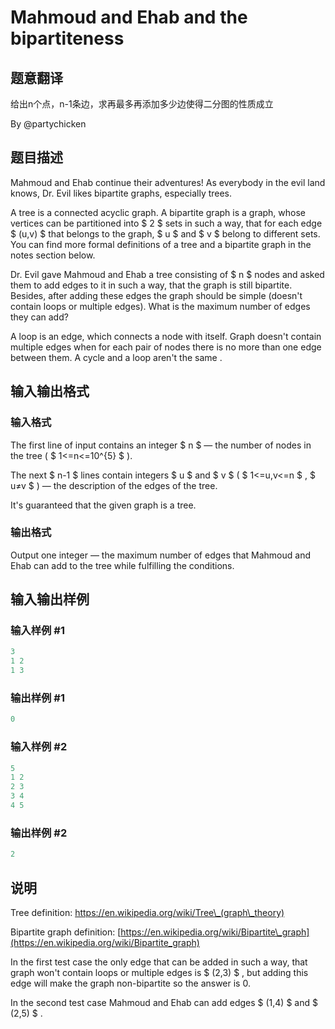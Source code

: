 # Mahmoud and Ehab and the bipartiteness

## 题意翻译

给出n个点，n-1条边，求再最多再添加多少边使得二分图的性质成立

By @partychicken 

## 题目描述

Mahmoud and Ehab continue their adventures! As everybody in the evil land knows, Dr. Evil likes bipartite graphs, especially trees.

A tree is a connected acyclic graph. A bipartite graph is a graph, whose vertices can be partitioned into $ 2 $ sets in such a way, that for each edge $ (u,v) $ that belongs to the graph, $ u $ and $ v $ belong to different sets. You can find more formal definitions of a tree and a bipartite graph in the notes section below.

Dr. Evil gave Mahmoud and Ehab a tree consisting of $ n $ nodes and asked them to add edges to it in such a way, that the graph is still bipartite. Besides, after adding these edges the graph should be simple (doesn't contain loops or multiple edges). What is the maximum number of edges they can add?

A loop is an edge, which connects a node with itself. Graph doesn't contain multiple edges when for each pair of nodes there is no more than one edge between them. A cycle and a loop aren't the same .

## 输入输出格式

### 输入格式

The first line of input contains an integer $ n $ — the number of nodes in the tree ( $ 1<=n<=10^{5} $ ).

The next $ n-1 $ lines contain integers $ u $ and $ v $ ( $ 1<=u,v<=n $ , $ u≠v $ ) — the description of the edges of the tree.

It's guaranteed that the given graph is a tree.

### 输出格式

Output one integer — the maximum number of edges that Mahmoud and Ehab can add to the tree while fulfilling the conditions.

## 输入输出样例

### 输入样例 #1

```cpp
3
1 2
1 3

```
### 输出样例 #1

```cpp
0

```
### 输入样例 #2

```cpp
5
1 2
2 3
3 4
4 5

```
### 输出样例 #2

```cpp
2

```
## 说明

Tree definition: https://en.wikipedia.org/wiki/Tree\_(graph\_theory)

Bipartite graph definition: [https://en.wikipedia.org/wiki/Bipartite\_graph](https://en.wikipedia.org/wiki/Bipartite_graph)

In the first test case the only edge that can be added in such a way, that graph won't contain loops or multiple edges is $ (2,3) $ , but adding this edge will make the graph non-bipartite so the answer is 0.

In the second test case Mahmoud and Ehab can add edges $ (1,4) $ and $ (2,5) $ .

